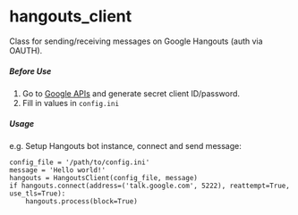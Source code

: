 # hangouts_client
Class for sending/receiving messages on Google Hangouts (auth via OAUTH).

##### Before Use
1. Go to [Google APIs](https://console.developers.google.com/apis/) and generate secret client ID/password.
2. Fill in values in `config.ini`

##### Usage
e.g. Setup Hangouts bot instance, connect and send message:
```
config_file = '/path/to/config.ini'
message = 'Hello world!'
hangouts = HangoutsClient(config_file, message)
if hangouts.connect(address=('talk.google.com', 5222), reattempt=True, use_tls=True):
    hangouts.process(block=True)
```
